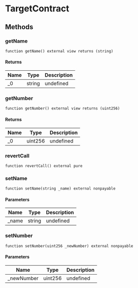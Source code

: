 # TargetContract









## Methods

### getName

```solidity
function getName() external view returns (string)
```






#### Returns

| Name | Type | Description |
|---|---|---|
| _0 | string | undefined

### getNumber

```solidity
function getNumber() external view returns (uint256)
```






#### Returns

| Name | Type | Description |
|---|---|---|
| _0 | uint256 | undefined

### revertCall

```solidity
function revertCall() external pure
```






### setName

```solidity
function setName(string _name) external nonpayable
```





#### Parameters

| Name | Type | Description |
|---|---|---|
| _name | string | undefined

### setNumber

```solidity
function setNumber(uint256 _newNumber) external nonpayable
```





#### Parameters

| Name | Type | Description |
|---|---|---|
| _newNumber | uint256 | undefined




